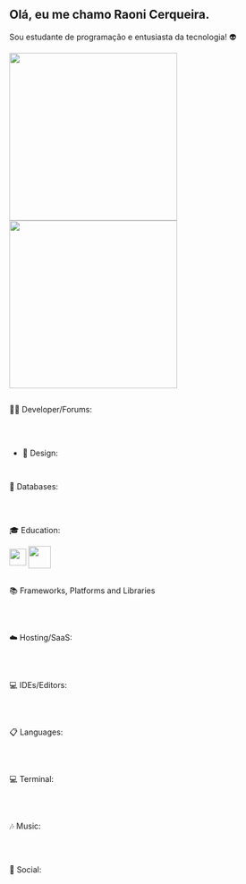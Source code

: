 ## Olá, eu me chamo Raoni Cerqueira. 
Sou estudante de programação e entusiasta da tecnologia! 👽

<div>
<img height="300em" src="https://github-readme-stats.vercel.app/api?username=raonircl&show=reviews,discussions_started,discussions_answered,prs_merged,prs_merged_percentage&show_icons=true"/>
<img height="300em" src="https://github-readme-stats.vercel.app/api/top-langs/?username=raonircl"/>
</div>

  ##

🧑‍💻 Developer/Forums:
<div style="display: inline_block">
  <a href="https://www.hackerrank.com/raoni_afi"><img align="center" alt="" src="https://img.shields.io/badge/-Hackerrank-2EC866?style=for-the-badge&logo=HackerRank&logoColor=white"></a>
  <a href="https://stackoverflow.com/users/22426651/raoni-lima"><img align="center" alt="" src="https://img.shields.io/badge/-Stackoverflow-FE7A16?style=for-the-badge&logo=stack-overflow&logoColor=white">     </a>
</div>

  ##
  
- 🎨 Design:
<div style="display: inline_block">
  <a href="https://www.figma.com/files/recents-and-sharing/recently-viewed?fuid=1008834562798911054"><img align="center" alt="" src="https://img.shields.io/badge/figma-%23F24E1E.svg?style=for-the-badge&logo=figma&logoColor=white"></a>
</div>

  ##

💾 Databases:
<div style="display: inline_block">
  <a href="https://firebase.google.com/?hl=pt"><img align="center" alt="" src="https://img.shields.io/badge/Firebase-039BE5?style=for-the-badge&logo=Firebase&logoColor=white"></a>
  <a href="https://www.postgresql.org/"><img align="center" alt="" src="https://img.shields.io/badge/postgres-%23316192.svg?style=for-the-badge&logo=postgresql&logoColor=white"></a>
</div>

  ##
🎓 Education: 
<div style="display: inline_block">
  <a href="https://cubos.academy/"><img align="center" alt="" height="30" wight="30" src="https://www.tramaweb.com.br/wp-content/uploads/2022/02/cubos-academy-logo.png"></a>
  <a href="https://www.udemy.com/user/raoni-cerqueira-lima/"><img align="center" alt="" height="40" wight="40" src="https://media.zenfs.com/en/globenewswire.com/f0fde613f5a3fcd4da4b53966f8bf63c"></a>
  <a href=""><img align="center" alt="" src=""></a>
</div>

  ##
📚 Frameworks, Platforms and Libraries
<div style="display: inline_block">
  <a href=""><img align="center" alt="" src="https://img.shields.io/badge/node.js-6DA55F?style=for-the-badge&logo=node.js&logoColor=white"></a>
  <a href=""><img align="center" alt="" src="https://img.shields.io/badge/p5.js-ED225D?style=for-the-badge&logo=p5.js&logoColor=FFFFFF"></a>
  <a href=""><img align="center" alt="" src="https://img.shields.io/badge/rails-%23CC0000.svg?style=for-the-badge&logo=ruby-on-rails&logoColor=white"></a>
  <a href=""><img align="center" alt="" src="https://img.shields.io/badge/Insomnia-black?style=for-the-badge&logo=insomnia&logoColor=5849BE"></a>
  <a href=""><img align="center" alt="" src="https://img.shields.io/badge/jquery-%230769AD.svg?style=for-the-badge&logo=jquery&logoColor=white"></a>
  <a href=""><img align="center" alt="" src="https://img.shields.io/badge/NPM-%23CB3837.svg?style=for-the-badge&logo=npm&logoColor=white"></a>
  <a href=""><img align="center" alt="" src="https://img.shields.io/badge/react-%2320232a.svg?style=for-the-badge&logo=react&logoColor=%2361DAFB"></a>
  <a href=""><img align="center" alt="" src="https://img.shields.io/badge/react_native-%2320232a.svg?style=for-the-badge&logo=react&logoColor=%2361DAFB"></a>
  <a href=""><img align="center" alt="" src="https://img.shields.io/badge/bootstrap-%238511FA.svg?style=for-the-badge&logo=bootstrap&logoColor=white"></a>
</div>

  ##
☁️ Hosting/SaaS:
<div style="display: inline_block">
  <a href=""><img align="center" alt="" src="https://img.shields.io/badge/firebase-%23039BE5.svg?style=for-the-badge&logo=firebase"></a>
  <a href=""><img align="center" alt="" src="https://img.shields.io/badge/netlify-%23000000.svg?style=for-the-badge&logo=netlify&logoColor=#00C7B7"></a>
</div>

  ##

💻 IDEs/Editors:
<div style="display: inline_block">
  <a href=""><img align="center" alt="" src="https://img.shields.io/badge/Notepad++-90E59A.svg?style=for-the-badge&logo=notepad%2b%2b&logoColor=black"></a>
  <a href=""><img align="center" alt="" src="https://img.shields.io/badge/p5.js-ED225D?style=for-the-badge&logo=p5.js&logoColor=FFFFFF"></a>
  <a href=""><img align="center" alt="" src="https://img.shields.io/badge/NetBeansIDE-1B6AC6.svg?style=for-the-badge&logo=apache-netbeans-ide&logoColor=white"></a>
  <a href=""><img align="center" alt="" src="https://img.shields.io/badge/sublime_text-%23575757.svg?style=for-the-badge&logo=sublime-text&logoColor=important"></a>
  <a href=""><img align="center" alt="" src="ttps://img.shields.io/badge/Visual%20Studio%20Code-0078d7.svg?style=for-the-badge&logo=visual-studio-code&logoColor=white"></a>
  <a href=""><img align="center" alt="" src="https://img.shields.io/badge/Android_Studio-3DDC84?style=for-the-badge&logo=android-studio&logoColor=white"></a>
  <a href=""><img align="center" alt="" src="https://img.shields.io/badge/VIM-%2311AB00.svg?&style=for-the-badge&logo=vim&logoColor=white"></a>
</div>

##

📋 Languages:
<div style="display: inline_block">
  <a href=""><img align="center" alt="" src="https://img.shields.io/badge/css3-%231572B6.svg?style=for-the-badge&logo=css3&logoColor=white"></a>
  <a href=""><img align="center" alt="" src="https://img.shields.io/badge/html5-%23E34F26.svg?style=for-the-badge&logo=html5&logoColor=white"></a>
  <a href=""><img align="center" alt="" src="https://img.shields.io/badge/javascript-%23323330.svg?style=for-the-badge&logo=javascript&logoColor=%23F7DF1E"></a>
  <a href=""><img align="center" alt="" src="https://img.shields.io/badge/markdown-%23000000.svg?style=for-the-badge&logo=markdown&logoColor=white"></a>
  <a href=""><img align="center" alt="" src="https://img.shields.io/badge/PowerShell-%235391FE.svg?style=for-the-badge&logo=powershell&logoColor=white"></a>
  <a href=""><img align="center" alt="" src="https://img.shields.io/badge/python-3670A0?style=for-the-badge&logo=python&logoColor=ffdd54"></a>
  <a href=""><img align="center" alt="" src="https://img.shields.io/badge/ruby-%23CC342D.svg?style=for-the-badge&logo=ruby&logoColor=white"></a>
  <a href=""><img align="center" alt="" src="https://img.shields.io/badge/typescript-%23007ACC.svg?style=for-the-badge&logo=typescript&logoColor=white"></a>
</div>

  ##

💻 Terminal:
<div style="display: inline_block">
  <a href=""><img align="center" alt="" src="https://img.shields.io/badge/GIT-E44C30?style=for-the-badge&logo=git&logoColor=white"></a>
  <a href=""><img align="center" alt="" src="https://img.shields.io/badge/GNU%20Bash-4EAA25?style=for-the-badge&logo=GNU%20Bash&logoColor=white"></a>
  <a href=""><img align="center" alt="" src="https://img.shields.io/badge/powershell-5391FE?style=for-the-badge&logo=powershell&logoColor=white"></a>
  <a href=""><img align="center" alt="" src="https://img.shields.io/badge/windows%20terminal-4D4D4D?style=for-the-badge&logo=windows%20terminal&logoColor=white"></a>
</div>

  ##

🎶 Music:
<div style="display: inline_block">
  <a href="https://open.spotify.com/user/raonircl"><img align="center" alt="" src="https://img.shields.io/badge/Spotify-1ED760?style=for-the-badge&logo=spotify&logoColor=white"></a>
  <a href=""><img align="center" alt="" src=""></a>
</div>

  ##

💬 Social:
<div style="display: inline_block">
  <a href=""><img align="center" alt="" src="https://img.shields.io/badge/Discord-%235865F2.svg?style=for-the-badge&logo=discord&logoColor=white"></a>
  <a href="mailto:raoni@gmail.com"><img align="center" alt="" src="https://img.shields.io/badge/Gmail-D14836?style=for-the-badge&logo=gmail&logoColor=white"></a>
  <a href="https://instagram.com/raonircl"><img align="center" alt="" src="https://img.shields.io/badge/Instagram-%23E4405F.svg?style=for-the-badge&logo=Instagram&logoColor=white"></a>
  <a href="https://www.linkedin.com/in/raoni-cerqueira-027026211/"><img align="center" alt="" src="https://img.shields.io/badge/linkedin-%230077B5.svg?style=for-the-badge&logo=linkedin&logoColor=white"></a>
  <a href=""><img align="center" alt="" src="https://img.shields.io/badge/Telegram-2CA5E0?style=for-the-badge&logo=telegram&logoColor=white"></a>
  <a href=""><img align="center" alt="" src="https://img.shields.io/badge/WhatsApp-25D366?style=for-the-badge&logo=whatsapp&logoColor=white"></a>
</div>
